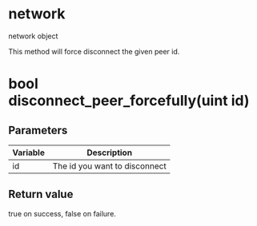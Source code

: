 # network

network object


This method will force disconnect the given peer id.

# bool disconnect_peer_forcefully(uint id)

## Parameters

Variable | Description
---|---
id | The id you want to disconnect

## Return value

true on success, false on failure.
